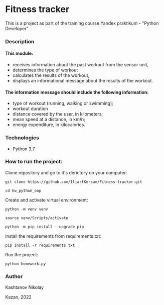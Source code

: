 # Fitness tracker
This is a project as part of the training course Yandex praktikum - "Python Developer"
### Description
####  This module:
- receives information about the past workout from the sensor unit,
- determines the type of workout
- calculates the results of the workout,
- displays an informational message about the results of the workout.
#### The information message should include the following information:
- type of workout (running, walking or swimming);
- workout duration
- distance covered by the user, in kilometers;
- mean speed at a distance, in km/h;
- energy expenditure, in kilocalories.

### Technologies
- Python 3.7
### How to run the project:
Clone repository and go to it's derictory on your computer:
```
git clone https://github.com/IliartKersam/Fitness-tracker.git
```
```
cd hw_python_oop
```
Create and activate virtual environment:

```
python -m venv venv
```
```
source venv/Scripts/activate
```
```
python -m pip install --upgrade pip
```
Install the requirements from requirements.txt:
```
pip install -r requirements.txt
```
Run the project:
```
python homework.py
```
### Author
Kashtanov Nikolay

Kazan, 2022
